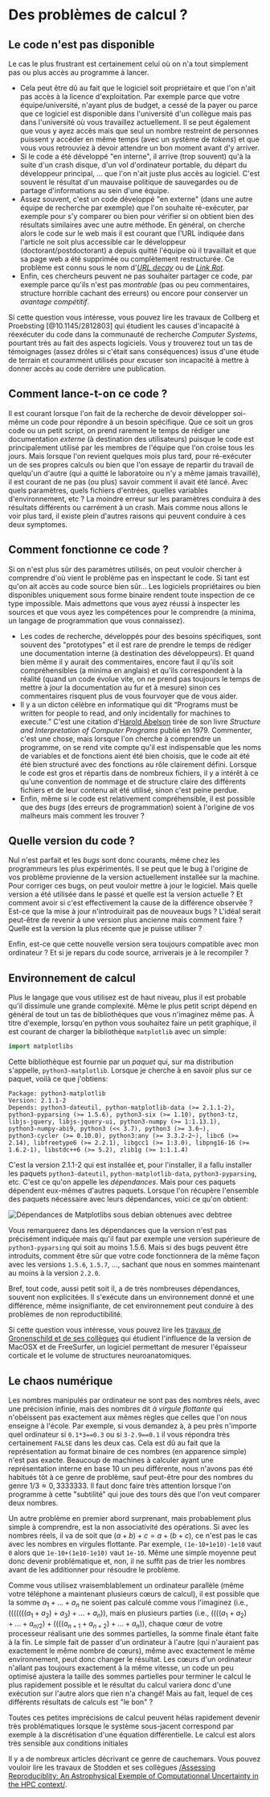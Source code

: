 # Des problèmes de calcul ?

## Le code n'est pas disponible
Le cas le plus frustrant est certainement celui où on n'a tout
simplement pas ou plus accès au programme à lancer. 
- Cela peut être dû au fait que le logiciel soit propriétaire et que
  l'on n'ait pas accès à la licence d'exploitation. Par exemple
  parce que votre équipe/université, n'ayant plus de budget, a cessé de
  la payer ou parce que ce logiciel est disponible dans l'université
  d'un collègue mais pas dans l'université où vous travaillez
  actuellement. Il se peut également que vous y ayez accès mais que
  seul un nombre restreint de personnes puissent y accéder en même
  temps (avec un système de *tokens*) et que vous vous retrouviez à
  devoir attendre un bon moment avant d'y arriver.
- Si le code a été développé "en interne", il arrive (trop souvent)
  qu'à la suite d'un crash disque, d'un vol d'ordinateur portable, du
  départ du développeur principal, ... que l'on n'ait juste plus accès
  au logiciel. C'est souvent le résultat d'un mauvaise politique de
  sauvegardes ou de partage d'informations au sein d'une équipe.
- Assez souvent, c'est un code développé "en externe" (dans une autre
  équipe de recherche par exemple) que l'on souhaite ré-exécuter, par
  exemple pour s'y comparer ou bien pour vérifier si on obtient bien
  des résultats similaires avec une autre méthode. En général, on
  cherche alors le code sur le web mais il est courant que l'URL
  indiquée dans l'article ne soit plus accessible car le développeur
  (doctorant/postdoctorant) a depuis quitté l'équipe où il travaillait
  et que sa page web a été supprimée ou complètement restructurée. Ce
  problème est connu sous le nom d'[*URL
  decay*](https://www.spinellis.gr/sw/url-decay/) ou de [*Link
  Rot*](https://en.wikipedia.org/wiki/Link_rot).
- Enfin, ces chercheurs peuvent ne pas souhaiter partager ce code, par
  exemple parce qu'ils n'est pas *montrable* (pas ou peu commentaires,
  structure horrible cachant des erreurs) ou encore pour conserver un
  *avantage compétitif*.

Si cette question vous intéresse, vous pouvez lire les travaux de Collberg
et Proebsting [@10.1145/2812803] qui étudient les causes d'incapacité
à réexécuter du code dans la communauté de recherche *Computer
Systems*, pourtant très au fait des aspects logiciels. Vous y
trouverez tout un tas de témoignages (assez drôles si c'était sans
conséquences) issus d'une étude de terrain et couramment utilisés pour
excuser son incapacité à mettre à donner accès au code derrière une
publication.

## Comment lance-t-on ce code ?
Il est courant lorsque l'on fait de la recherche de devoir développer
soi-même un code pour répondre à un besoin spécifique. Que ce soit un
gros code ou un petit script, on prend rarement le temps de rédiger
une documentation *externe* (à destination des utilisateurs) puisque
le code est principalement utilisé par les membres de l'équipe que
l'on croise tous les jours. Mais lorsque l'on revient quelques mois
plus tard, pour ré-exécuter un de ses propres calculs ou bien que l'on
essaye de repartir du travail de quelqu'un d'autre (qui a quitté le
laboratoire ou n'y a même jamais travaillé), il est courant de ne pas
(ou plus) savoir comment il avait été lancé. Avec quels paramètres,
quels fichiers d'entrées, quelles variables d'environnement, etc ? La
moindre erreur sur les paramètres conduira à des résultats différents
ou carrément à un crash. Mais comme nous allons le voir plus tard, il
existe plein d'autres raisons qui peuvent conduire à ces deux
symptomes.

## Comment fonctionne ce code ?
Si on n'est plus sûr des paramètres utilisés, on peut vouloir chercher
à comprendre d'où vient le problème pas en inspectant le code. Si tant
est qu'on ait accès au code source bien sûr... Les logiciels
propriétaires ou bien disponibles uniquement sous forme binaire
rendent toute inspection de ce type impossible. Mais admettons que
vous ayez réussi à inspecter les sources et que vous ayez les
compétences pour le comprendre (a minima, un langage de programmation
que vous connaissez).
- Les codes de recherche, développés pour des besoins spécifiques,
  sont souvent des "prototypes" et il est rare de prendre le temps de
  rédiger une documentation interne (à destination des
  développeurs). Et quand bien même il y aurait des commentaires,
  encore faut il qu'ils soit compréhensibles (a minima en anglais) et
  qu'ils correspondent à la réalité (quand un code évolue vite, on ne
  prend pas toujours le temps de mettre à jour la documentation au fur
  et à mesure) sinon ces commentaires risquent plus de vous fourvoyer
  que de vous aider.
- Il y a un dicton célèbre en informatique qui dit “Programs must be
  written for people to read, and only incidentally for machines to
  execute.” C'est une citation d'[Harold
  Abelson](https://en.wikipedia.org/wiki/Hal_Abelson) tirée de son
  livre *Structure and Interpretation of Computer Programs* publié en
  1979. Commenter, c'est une chose, mais lorsque l'on cherche à
  comprendre un programme, on se rend vite compte qu'il est
  indispensable que les noms de variables et de fonctions aient été
  bien choisis, que le code ait été été bien structuré avec des
  fonctions au rôle clairement défini. Lorsque le code est gros et
  répartis dans de nombreux fichiers, il y a intérêt à ce qu'une
  convention de nommage et de structure claire des différents fichiers
  et de leur contenu ait été utilisé, sinon c'est peine perdue.
- Enfin, même si le code est relativement compréhensible, il est
  possible que des *bugs* (des erreurs de programmation) soient à
  l'origine de vos malheurs mais comment les trouver ?

## Quelle version du code ?
Nul n'est parfait et les *bugs* sont donc courants, même chez les
programmeurs les plus expérimentés. Il se peut que le bug à l'origine
de vos problème provienne de la version actuellement installée sur la
machine. Pour corriger ces bugs, on peut vouloir mettre à jour le
logiciel. Mais quelle version a été utilisée dans le passé et quelle
est la version actuelle ? Et comment avoir si c'est effectivement la
cause de la différence observée ? Est-ce que la mise à jour
n'introduirait pas de nouveaux bugs ? L'idéal serait peut-être de
revenir à une version plus ancienne mais comment faire ? Quelle est la
version la plus récente que je puisse utiliser ?

Enfin, est-ce que cette nouvelle version sera toujours compatible avec
mon ordinateur ? Et si je repars du code source, arriverais je à le
recompiler ?

## Environnement de calcul
Plus le langage que vous utilisez est de haut niveau, plus il est
probable qu'il dissimule une grande complexité. Même le plus petit
script dépend en général de tout un tas de bibliothèques que vous
n'imaginez même pas. À titre d'exemple, lorsqu'en python vous
souhaitez faire un petit graphique, il est courant de charger la
bibliothèque `matplotlib` avec un simple:

```python
import matplotlibs
```

Cette bibliothèque est fournie par un *paquet* qui, sur ma
distribution s'appelle, `python3-matplotlib`. Lorsque je cherche à
en savoir plus sur ce paquet, voilà ce que j'obtiens:

```
Package: python3-matplotlib
Version: 2.1.1-2
Depends: python3-dateutil, python-matplotlib-data (>= 2.1.1-2),
python3-pyparsing (>= 1.5.6), python3-six (>= 1.10), python3-tz,
libjs-jquery, libjs-jquery-ui, python3-numpy (>= 1:1.13.1),
python3-numpy-abi9, python3 (<< 3.7), python3 (>= 3.6~),
python3-cycler (>= 0.10.0), python3:any (>= 3.3.2-2~), libc6 (>=
2.14), libfreetype6 (>= 2.2.1), libgcc1 (>= 1:3.0), libpng16-16 (>=
1.6.2-1), libstdc++6 (>= 5.2), zlib1g (>= 1:1.1.4)
```

C'est la version 2.1.1-2 qui est installée et, pour l'installer, il a
fallu installer les paquets `python3-dateutil`,
`python-matplotlib-data`, `python3-pyparsing`, etc. C'est ce qu'on
appelle les *dépendances*. Mais pour ces paquets dépendent eux-mêmes
d'autres paquets. Lorsque l'on récupère l'ensemble des paquets
nécessaire avec leurs dépendances, voici ce qu'on obtient:


![Dépendances de Matplotlibs sous debian obtenues avec debtree](img/python3-matplotlib.png "debtree output")

Vous remarquerez dans les dépendances que la version n'est pas
précisément indiquée mais qu'il faut par exemple une version
supérieure de `python3-pyparsing` qui soit au moins 1.5.6. Mais si des
bugs peuvent être introduits, comment être sûr que votre code
fonctionnera de la même façon avec les versions `1.5.6`, `1.5.7`, ...,
sachant que nous en sommes maintenant au moins à la version `2.2.0`.

Bref, tout code, aussi petit soit il, a de très nombreuses
dépendances, souvent non explicitées. Il s'exécute dans un
environnement donné et une différence, même insignifiante, de cet
environnement peut conduire à des problèmes de non reproductibilité. 

Si cette question vous intéresse, vous pouvez lire les [travaux de
Gronenschild et de ses
collègues](https://doi.org/10.1371/journal.pone.0038234) qui étudient
l'influence de la version de MacOSX et de FreeSurfer, un logiciel
permettant de mesurer l'épaisseur corticale et le volume de
structures neuroanatomiques. 

## Le chaos numérique

Les nombres manipulés par ordinateur ne sont pas des nombres réels,
avec une précision infinie, mais des nombres dit *à virgule flottante*
qui n'obéissent pas exactement aux mêmes règles que celles que l'on
nous enseigne à l'école. Par exemple, si vous demandez à, à peu près
n'importe quel ordinateur si `0.1*3==0.3` ou si `3-2.9==0.1` il vous
répondra très certainement `FALSE` dans les deux cas. Cela est dû au
fait que la représentation au format binaire de ces nombres (en
apparence simple) n'est pas exacte. Beaucoup de machines à calculer
ayant une représentation interne en base 10 un peu différente, nous
n'avons pas été habitués tôt à ce genre de problème, sauf peut-être
pour des nombres du genre $1/3\approx 0,3333333$. Il faut donc
faire très attention lorsque l'on programme à cette "subtilité" qui
joue des tours dès que l'on veut comparer deux nombres.

Un autre problème en premier abord surprenant, mais probablement plus
simple à comprendre, est la non associativité des opérations. Si avec
les nombres réels, il va de soit que $(a+b)+c=a+(b+c)$, ce n'est pas
le cas avec les nombres en virgules flottante. Par exemple,
`(1e-10+1e10)-1e10` vaut `0` alors que `1e-10+(1e10-1e10)` vaut
`1e-10`. Même une simple moyenne peut donc devenir problématique et,
non, il ne suffit pas de trier les nombres avant de les additionner
pour résoudre le problème. 

Comme vous utilisez vraisemblablement un ordinateur parallèle (même
votre téléphone a maintenant plusieurs cœurs de calcul), il est
possible que la somme $a_1 + \dots +a_n$ ne soient pas calculé comme
vous l'imaginez (i.e., $(((((((a_1 + a_2) + a_3) + \dots +a_n)$), mais
en plusieurs parties (i.e., $((((a_1 + a_2) + \dots +a_{n/2}) +
((((a_{n+1} + a_{n+2}) + \dots +a_n)$), chaque cœur de votre
processeur réalisant une des sommes partielles, la somme finale étant
faite à la fin. Le simple fait de passer d'un ordinateur à l'autre
(qui n'auraient pas exactement le même nombre de cœurs), même avec
exactement le même environnement, peut donc changer le résultat. Les
cœurs d'un ordinateur n'allant pas toujours exactement à la même
vitesse, un code un peu optimisé ajustera la taille des sommes
partielles pour terminer le calcul le plus rapidement possible et le
résultat du calcul variera donc d'une exécution sur l'autre alors que
rien n'a changé! Mais au fait, lequel de ces différents résultats de
calculs est "le bon" ?

Toutes ces petites imprécisions de calcul peuvent hélas rapidement
devenir très problématiques lorsque le système sous-jacent correspond
par exemple à la discrétisation d'une équation différentielle. Le
calcul est alors très sensible aux conditions initiales

Il y a de nombreux articles décrivant ce genre de cauchemars. Vous
pouvez vouloir lire les travaux de Stodden et ses collègues
[/Assessing Reproduciblity: An Astrophysical Exemple of Computationnal
Uncertainty in the HPC
context/](http://web.stanford.edu/~vcs/talks/ResCuESC2018-STODDEN.pdf).

